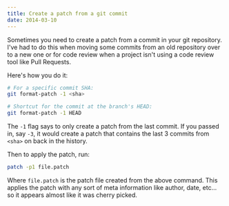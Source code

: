 ```yaml
---
title: Create a patch from a git commit
date: 2014-03-10
---
```

Sometimes you need to create a patch from a commit in your git repository. I've had to do this when moving some commits from an old repository over to a new one or for code review when a project isn't using a code review tool like Pull Requests.

Here's how you do it:

```bash
# For a specific commit SHA:
git format-patch -1 <sha>

# Shortcut for the commit at the branch's HEAD:
git format-patch -1 HEAD
```

The `-1` flag says to only create a patch from the last commit. If you passed in, say `-3`, it would create a patch that contains the last 3 commits from `<sha>` on back in the history.

Then to apply the patch, run:

```bash
patch -p1 file.patch
```

Where `file.patch` is the patch file created from the above command. This applies the patch with any sort of meta information like author, date, etc... so it appears almost like it was cherry picked.
